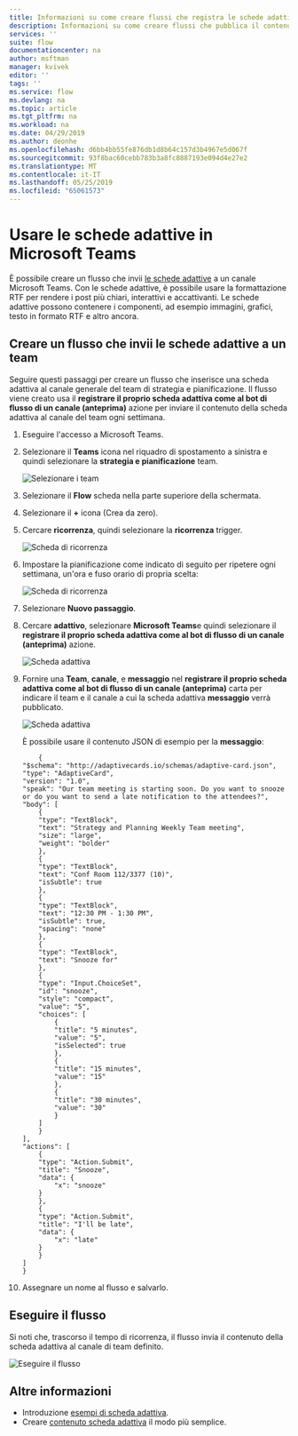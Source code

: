 ```yaml
---
title: Informazioni su come creare flussi che registra le schede adattive per Microsoft Teams | Microsoft Docs
description: Informazioni su come creare flussi che pubblica il contenuto con formattazione complessa con le schede adattive a Microsoft Teams.
services: ''
suite: flow
documentationcenter: na
author: msftman
manager: kvivek
editor: ''
tags: ''
ms.service: flow
ms.devlang: na
ms.topic: article
ms.tgt_pltfrm: na
ms.workload: na
ms.date: 04/29/2019
ms.author: deonhe
ms.openlocfilehash: d6bb4bb55fe876db1d8b64c157d3b4967e5d067f
ms.sourcegitcommit: 93f8bac60cebb783b3a8fc8887193e094d4e27e2
ms.translationtype: MT
ms.contentlocale: it-IT
ms.lasthandoff: 05/25/2019
ms.locfileid: "65061573"
---
```

<!--from editor: I notice that adaptive cards is capitalized on the page opened by the link in the first paragraph. But the screenshots in this file don't show it being capitalized. So I'm unsure if it should change.-->


# <a name="use-adaptive-cards-in-microsoft-teams"></a>Usare le schede adattive in Microsoft Teams

È possibile creare un flusso che invii [le schede adattive](https://adaptivecards.io) a un canale Microsoft Teams. Con le schede adattive, è possibile usare la formattazione RTF per rendere i post più chiari, interattivi e accattivanti. Le schede adattive possono contenere i componenti, ad esempio immagini, grafici, testo in formato RTF e altro ancora.

## <a name="create-a-flow-that-posts-adaptive-cards-to-a-team"></a>Creare un flusso che invii le schede adattive a un team

Seguire questi passaggi per creare un flusso che inserisce una scheda adattiva al canale generale del team di strategia e pianificazione. Il flusso viene creato usa il **registrare il proprio scheda adattiva come al bot di flusso di un canale (anteprima)** azione per inviare il contenuto della scheda adattiva al canale del team ogni settimana.

1. Eseguire l'accesso a Microsoft Teams.
1. Selezionare il **Teams** icona nel riquadro di spostamento a sinistra e quindi selezionare la **strategia e pianificazione** team.

    ![Selezionare i team](media/create-adaptive-cards-teams/select-teams-team.png)

1. Selezionare il **Flow** scheda nella parte superiore della schermata.
1. Selezionare il **+** icona (Crea da zero).
1. Cercare **ricorrenza**, quindi selezionare la **ricorrenza** trigger.

    ![Scheda di ricorrenza](media/create-adaptive-cards-teams/select-recurrence.png)

1. Impostare la pianificazione come indicato di seguito per ripetere ogni settimana, un'ora e fuso orario di propria scelta:
    
    ![Scheda di ricorrenza](media/create-adaptive-cards-teams/recurrence-card.png)
    
1. Selezionare **Nuovo passaggio**.
1. Cercare **adattivo**, selezionare **Microsoft Teams**e quindi selezionare il **registrare il proprio scheda adattiva come al bot di flusso di un canale (anteprima)** azione.

   ![Scheda adattiva](media/create-adaptive-cards-teams/select-adaptive-post-message-action.png)

1. Fornire una **Team**, **canale**, e **messaggio** nel **registrare il proprio scheda adattiva come al bot di flusso di un canale (anteprima)** carta per indicare il team e il canale a cui la scheda adattiva **messaggio** verrà pubblicato.

   ![Scheda adattiva](media/create-adaptive-cards-teams/adaptive-card-message.png)

   È possibile usare il contenuto JSON di esempio per la **messaggio**:

    ````
        {
    "$schema": "http://adaptivecards.io/schemas/adaptive-card.json",
    "type": "AdaptiveCard",
    "version": "1.0",
    "speak": "Our team meeting is starting soon. Do you want to snooze  or do you want to send a late notification to the attendees?",
    "body": [
        {
        "type": "TextBlock",
        "text": "Strategy and Planning Weekly Team meeting",
        "size": "large",
        "weight": "bolder"
        },
        {
        "type": "TextBlock",
        "text": "Conf Room 112/3377 (10)",
        "isSubtle": true
        },
        {
        "type": "TextBlock",
        "text": "12:30 PM - 1:30 PM",
        "isSubtle": true,
        "spacing": "none"
        },
        {
        "type": "TextBlock",
        "text": "Snooze for"
        },
        {
        "type": "Input.ChoiceSet",
        "id": "snooze",
        "style": "compact",
        "value": "5",
        "choices": [
            {
            "title": "5 minutes",
            "value": "5",
            "isSelected": true
            },
            {
            "title": "15 minutes",
            "value": "15"
            },
            {
            "title": "30 minutes",
            "value": "30"
            }
        ]
        }
    ],
    "actions": [
        {
        "type": "Action.Submit",
        "title": "Snooze",
        "data": {
            "x": "snooze"
        }
        },
        {
        "type": "Action.Submit",
        "title": "I'll be late",
        "data": {
            "x": "late"
        }
        }
    ]
    }
    ````


1. Assegnare un nome al flusso e salvarlo.


## <a name="run-the-flow"></a>Eseguire il flusso

Si noti che, trascorso il tempo di ricorrenza, il flusso invia il contenuto della scheda adattiva al canale di team definito.

![Eseguire il flusso](media/create-adaptive-cards-teams/flow-run-result.png)

## <a name="learn-more"></a>Altre informazioni

- Introduzione [esempi di scheda adattiva](https://adaptivecards.io/samples/).
- Creare [contenuto scheda adattiva](https://adaptivecards.io) il modo più semplice.



